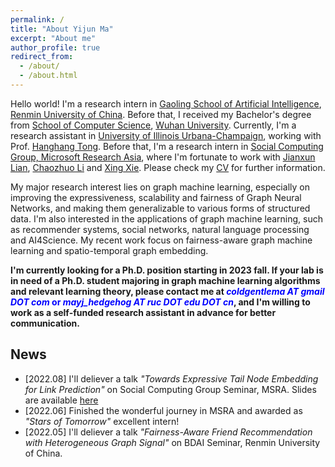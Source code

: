 ```yaml
---
permalink: /
title: "About Yijun Ma"
excerpt: "About me"
author_profile: true
redirect_from: 
  - /about/
  - /about.html
---
```


Hello world! I'm a research intern in [Gaoling School of Artificial Intelligence](http://ai.ruc.edu.cn/English/index.htm), [Renmin University of China](https://www.ruc.edu.cn/en). Before that, I received my Bachelor's degree from [School of Computer Science](http://cs.whu.edu.cn/aspx/enmain/), [Wuhan University](https://en.whu.edu.cn/). Currently, I'm a research assistant in [University of Illinois Urbana-Champaign](https://cs.illinois.edu/), working with Prof. [Hanghang Tong](http://tonghanghang.org/). Before that, I'm a research intern in [Social Computing Group, Microsoft Research Asia](https://www.microsoft.com/en-us/research/group/social-computing-beijing/), where I'm fortunate to work with [Jianxun Lian](https://www.microsoft.com/en-us/research/people/jialia), [Chaozhuo Li](https://whatsname1991.github.io/) and [Xing Xie](https://www.microsoft.com/en-us/research/people/xingx/). Please check my [CV](https://antman9914.github.io/files/CV.pdf) for further information.

My major research interest lies on graph machine learning, especially on improving the expressiveness, scalability and fairness of Graph Neural Networks, and making them generalizable to various forms of structured data. I'm also interested in the applications of graph machine learning, such as recommender systems, social networks, natural language processing and AI4Science. My recent work focus on fairness-aware graph machine learning and spatio-temporal graph embedding.

**I'm currently looking for a Ph.D. position starting in 2023 fall. If your lab is in need of a Ph.D. student majoring in graph machine learning algorithms and relevant learning theory, please contact me at <font color=Blue>*coldgentlema AT gmail DOT com* or *mayj_hedgehog AT ruc DOT edu DOT cn*</font>, and I'm willing to work as a self-funded research assistant in advance for better communication.**


## News

- \[2022.08\] I'll deliever a talk *"Towards Expressive Tail Node Embedding for Link Prediction"* on Social Computing Group Seminar, MSRA. Slides are available [here](https://antman9914.github.io/files/talk202208msra.pdf)
- \[2022.06\] Finished the wonderful journey in MSRA and awarded as *"Stars of Tomorrow"* excellent intern!
- \[2022.05\] I'll deliever a talk *"Fairness-Aware Friend Recommendation with Heterogeneous Graph Signal"* on BDAI Seminar, Renmin University of China.
